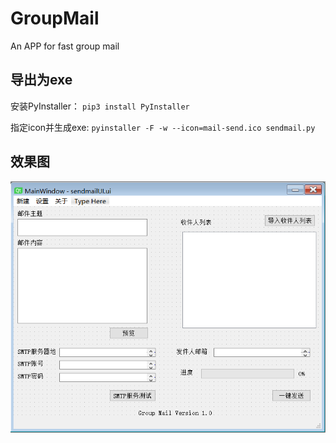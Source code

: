 # GroupMail
An APP for fast group mail

## 导出为exe

安装PyInstaller：
`pip3 install PyInstaller`

指定icon并生成exe:
`pyinstaller -F -w --icon=mail-send.ico sendmail.py`


## 效果图
![](./img/NewUI.png)
